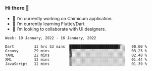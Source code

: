 ### Hi there 👋

<!--
**devcat37/devcat37** is a ✨ _special_ ✨ repository because its `README.md` (this file) appears on your GitHub profile.-->


- 🔭 I’m currently working on Chimicum application.
- 🌱 I’m currently learning Flutter/Dart.
- 👯 I’m looking to collaborate with UI designers.
<!-- - 🤔 I’m looking for help with ... -->

<!--START_SECTION:waka-->
```text
Week: 10 January, 2022 - 16 January, 2022

Dart         13 hrs 53 mins  ██████████████████████▓░░   90.00 % 
Groovy       29 mins         ▓░░░░░░░░░░░░░░░░░░░░░░░░   03.23 % 
YAML         22 mins         ▓░░░░░░░░░░░░░░░░░░░░░░░░   02.48 % 
XML          13 mins         ▒░░░░░░░░░░░░░░░░░░░░░░░░   01.44 % 
JavaScript   12 mins         ▒░░░░░░░░░░░░░░░░░░░░░░░░   01.39 % 
```
<!--END_SECTION:waka-->
